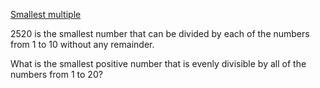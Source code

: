 [Smallest multiple](https://projecteuler.net/problem=5)

2520 is the smallest number that can be divided by each of the numbers from 1 to 10 without any remainder.

What is the smallest positive number that is evenly divisible by all of the numbers from 1 to 20?
